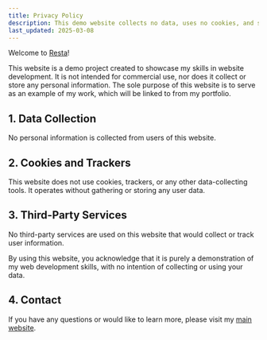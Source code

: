 ```yaml
---
title: Privacy Policy
description: This demo website collects no data, uses no cookies, and serves only to showcase my web development skills. Learn more on my portfolio site.
last_updated: 2025-03-08
---
```


Welcome to [Resta](/)!

This website is a demo project created to showcase my skills in website development. It is not intended for commercial use, nor does it collect or store any personal information. The sole purpose of this website is to serve as an example of my work, which will be linked to from my portfolio.

## 1. Data Collection

No personal information is collected from users of this website.

## **2. Cookies and Trackers**

This website does not use cookies, trackers, or any other data-collecting tools. It operates without gathering or storing any user data.

## 3. Third-Party Services

No third-party services are used on this website that would collect or track user information.

By using this website, you acknowledge that it is purely a demonstration of my web development skills, with no intention of collecting or using your data.

## 4. Contact

If you have any questions or would like to learn more, please visit my [main website](https://rivenintech.com).
